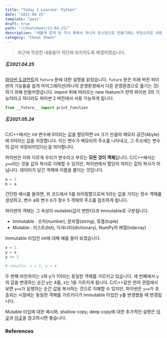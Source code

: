 ```yaml
---
title: "Today I Learned: Python"
date: "2021-04-25"
template: "post"
draft: true
path: "/cheatsheet/21-04-25/"
description: "새롭게 알게 된 지식 중에서 하나의 포스팅으로 만들기에는 부담스러운 내용들을 이곳에 모아둡니다. 다른 테크 블로그들의 TIL 처럼 매일매일 공부한 내용을 기록하기보다는 그냥 제 맘대로 아무때나 업데이트 할 생각입니다! 나중에는 카테고리 별로 나눌 수 있을 정도로 내용이 엄청 많아졌으면 좋겠네요. (최근에 작성한 내용들이 상단에 위치하도록 배열하였습니다)"
category: "Cheat Sheet"
---
```


> 최근에 작성한 내용들이 하단에 위치하도록 배열하였습니다.

##### 🗓 2021.04.25

[파이썬 도큐먼트](https://docs.python.org/3/reference/simple_stmts.html#future)의 `future` 문에 대한 설명을 읽었습니다. `future` 문은 미래 버전 파이썬의 기능들을 쉽게 마이그레이션(하나의 운영환경에서 다른 운영환경으로 옮기는 것)하기 위해 만들어졌습니다. import 뒤에 따라오는 new feature가 만약 파이썬 3의 기능이라고 하더라도 파이썬 2 버전에서 사용 가능하게 됩니다.

```python
from __future__ import print_function
```

##### 🗓 2021.05.24

C/C++에서는 int 변수에 0이라는 값을 할당하면 int 크기 만큼의 메모리 공간(4byte)에 0이라는 값을 저장합니다. 이는 변수가 메모리의 주소를 나타내고, 그 주소에는 변수의 값이 저장되어있다는걸 의미합니다.

파이썬은 이와 다르게 우리가 변수라고 부르는 **모든 것이 객체**입니다. C/C++에서는 `y=x`라는 것을 값의 복사로 이해할 수 있지만, 파이썬에서 할당의 의미는 값의 복사가 아닙니다. 데이터가 담긴 객체에 이름을 붙이는 것입니다.

```python
a = 5
b = a
```

간단한 예시를 들자면, 위 코드에서 5를 타이핑함으로써 5라는 값을 가지는 정수 객체를 생성하고, 변수 a와 변수 b가 정수 5 객체의 주소를 참조하게 됩니다.

파이썬의 객체는 그 속성이 mutable(값이 변한다)과 immutable로 구분됩니다.

- Immutable : 숫자(number), 문자열(string), 튜플(tuple)
- Mutable : 리스트(list), 딕셔너리(dictionary), NumPy의 배열(ndarray)

Immutable 타입인 int에 대해 예를 들어 보겠습니다.

```python
x = 1
y = x
y += 3

# results: x = 1, y = 4
```

두 번째 라인까지는 x와 y가 1이라는 동일한 객체를 가르키고 있습니다. 세 번째에서 y의 값을 변경하는 순간 y는 4를, x는 1을 가르키게 됩니다. C/C++같은 언어 관점에서 보면 `y=x`가 실행하는 순간 값을 복사하는 것으로 이해할 수 있지만, 파이썬은 `y=x`가 호출되는 시점에는 동일한 객체를 가르키다가 immutable 타입인 y를 변경했을 때 변경됩니다.

Mutable 타입에 대한 예시와, shallow copy, deep copy에 대한 추가적인 설명은 [이곳](https://wikidocs.net/32277)과 [이곳](https://wikidocs.net/16038)을 참고하시면 좋습니다. 

### References

[^ 1]: mutable vs immutable. (2019년 5월 24일). 공학자를 위한 Python, WikiDocs. 2021년 5월 24일에 확인 https://wikidocs.net/32277
[^ 2]: 얕은 복사(shallow copy)와 깊은 복사(deep copy). (2018년 3월 13일). 파이썬 - 기본을 갈고 닦자!, WikiDocs. 2021년 5월 24일에 확인 https://wikidocs.net/16038
[^ 3]: [기초 파이썬] 파이썬의 모든 것은 Object이다 (정수편). (2017년 05월 01일). Tech Blog for Everyone(LEARN & SHARE), AHRA CHO님. 2021년 5월 24일에 확인 https://ahracho.github.io/posts/python/2017-05-01-everything-in-python-is-object-integer/

